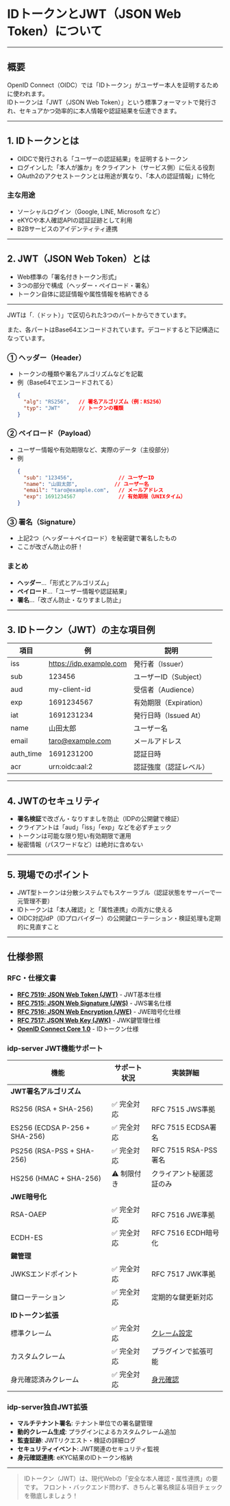 # IDトークンとJWT（JSON Web Token）について

---

## 概要

OpenID Connect（OIDC）では「IDトークン」がユーザー本人を証明するために使われます。  
IDトークンは「JWT（JSON Web Token）」という標準フォーマットで発行され、セキュアかつ効率的に本人情報や認証結果を伝達できます。

---

## 1. IDトークンとは

- OIDCで発行される「ユーザーの認証結果」を証明するトークン
- ログインした「本人が誰か」をクライアント（サービス側）に伝える役割
- OAuth2のアクセストークンとは用途が異なり、「本人の認証情報」に特化

### 主な用途
- ソーシャルログイン（Google, LINE, Microsoft など）
- eKYCや本人確認APIの認証証跡として利用
- B2Bサービスのアイデンティティ連携

---

## 2. JWT（JSON Web Token）とは

- Web標準の「署名付きトークン形式」
- 3つの部分で構成（ヘッダー・ペイロード・署名）
- トークン自体に認証情報や属性情報を格納できる

---

JWTは「.（ドット）」で区切られた3つのパートからできています。

また、各パートはBase64エンコードされています。デコードすると下記構造になっています。

### ① ヘッダー（Header）

- トークンの種類や署名アルゴリズムなどを記載
- 例（Base64でエンコードされてる）  
  ```json
  {
    "alg": "RS256",   // 署名アルゴリズム（例：RS256）
    "typ": "JWT"      // トークンの種類
  }
  ```

### ② ペイロード（Payload）

- ユーザー情報や有効期限など、実際のデータ（主役部分）
- 例  
  ```json
  {
    "sub": "123456",               // ユーザーID
    "name": "山田太郎",            // ユーザー名
    "email": "taro@example.com",   // メールアドレス
    "exp": 1691234567              // 有効期限（UNIXタイム）
  }
  ```

### ③ 署名（Signature）

- 上記2つ（ヘッダー＋ペイロード）を秘密鍵で署名したもの  
- ここが改ざん防止の肝！


### まとめ

- **ヘッダー**…「形式とアルゴリズム」
- **ペイロード**…「ユーザー情報や認証結果」
- **署名**…「改ざん防止・なりすまし防止」

---

## 3. IDトークン（JWT）の主な項目例

| 項目         | 例                            | 説明                              |
|--------------|-------------------------------|-----------------------------------|
| iss          | https://idp.example.com       | 発行者（Issuer）                  |
| sub          | 123456                        | ユーザーID（Subject）             |
| aud          | my-client-id                  | 受信者（Audience）                |
| exp          | 1691234567                    | 有効期限（Expiration）            |
| iat          | 1691231234                    | 発行日時（Issued At）             |
| name         | 山田太郎                      | ユーザー名                        |
| email        | taro@example.com              | メールアドレス                    |
| auth_time    | 1691231200                    | 認証日時                          |
| acr          | urn:oidc:aal:2                | 認証強度（認証レベル）            |

---

## 4. JWTのセキュリティ

- **署名検証**で改ざん・なりすましを防止（IDPの公開鍵で検証）
- クライアントは「aud」「iss」「exp」などを必ずチェック
- トークンは可能な限り短い有効期限で運用
- 秘密情報（パスワードなど）は絶対に含めない

---

## 5. 現場でのポイント

- JWT型トークンは分散システムでもスケーラブル（認証状態をサーバーで一元管理不要）
- IDトークンは「本人確認」と「属性連携」の両方に使える
- OIDC対応IdP（IDプロバイダー）の公開鍵ローテーション・検証処理も定期的に見直すこと

---

## 仕様参照

### RFC・仕様文書
- **[RFC 7519: JSON Web Token (JWT)](https://tools.ietf.org/html/rfc7519)** - JWT基本仕様
- **[RFC 7515: JSON Web Signature (JWS)](https://tools.ietf.org/html/rfc7515)** - JWS署名仕様
- **[RFC 7516: JSON Web Encryption (JWE)](https://tools.ietf.org/html/rfc7516)** - JWE暗号化仕様
- **[RFC 7517: JSON Web Key (JWK)](https://tools.ietf.org/html/rfc7517)** - JWK鍵管理仕様
- **[OpenID Connect Core 1.0](https://openid.net/specs/openid-connect-core-1_0.html)** - IDトークン仕様

### idp-server JWT機能サポート

| 機能 | サポート状況 | 実装詳細 |
|------|-------------|----------|
| **JWT署名アルゴリズム** | | |
| RS256 (RSA + SHA-256) | ✅ 完全対応 | RFC 7515 JWS準拠 |
| ES256 (ECDSA P-256 + SHA-256) | ✅ 完全対応 | RFC 7515 ECDSA署名 |
| PS256 (RSA-PSS + SHA-256) | ✅ 完全対応 | RFC 7515 RSA-PSS署名 |
| HS256 (HMAC + SHA-256) | ⚠️ 制限付き | クライアント秘匿認証のみ |
| **JWE暗号化** | | |
| RSA-OAEP | ✅ 完全対応 | RFC 7516 JWE準拠 |
| ECDH-ES | ✅ 完全対応 | RFC 7516 ECDH暗号化 |
| **鍵管理** | | |
| JWKSエンドポイント | ✅ 完全対応 | RFC 7517 JWK準拠 |
| 鍵ローテーション | ✅ 完全対応 | 定期的な鍵更新対応 |
| **IDトークン拡張** | | |
| 標準クレーム | ✅ 完全対応 | [クレーム設定](../id-management.md) |
| カスタムクレーム | ✅ 完全対応 | プラグインで拡張可能 |
| 身元確認済みクレーム | ✅ 完全対応 | [身元確認](../id-verified.md) |

### idp-server独自JWT拡張

- **マルチテナント署名**: テナント単位での署名鍵管理
- **動的クレーム生成**: プラグインによるカスタムクレーム追加
- **監査証跡**: JWTリクエスト・検証の詳細ログ
- **セキュリティイベント**: JWT関連のセキュリティ監視
- **身元確認連携**: eKYC結果のIDトークン格納

---

> IDトークン（JWT）は、現代Webの「安全な本人確認・属性連携」の要です。
> フロント・バックエンド問わず、きちんと署名検証＆項目チェックを徹底しましょう！